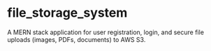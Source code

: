 # file_storage_system
A MERN stack application for user registration, login, and secure file uploads (images, PDFs, documents) to AWS S3.
